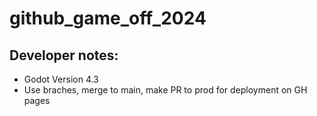 # github_game_off_2024


## Developer notes:
	
- Godot Version 4.3
- Use braches, merge to main, make PR to prod for deployment on GH pages
